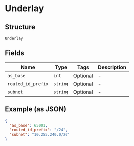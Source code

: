 
# Underlay

## Structure

`Underlay`

## Fields

| Name | Type | Tags | Description |
|  --- | --- | --- | --- |
| `as_base` | `int` | Optional | - |
| `routed_id_prefix` | `string` | Optional | - |
| `subnet` | `string` | Optional | - |

## Example (as JSON)

```json
{
  "as_base": 65001,
  "routed_id_prefix": "/24",
  "subnet": "10.255.240.0/20"
}
```


